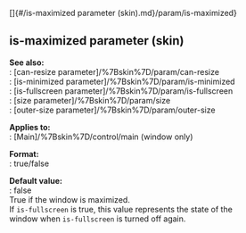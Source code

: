 []{#/is-maximized parameter (skin).md}/param/is-maximized}    
## is-maximized parameter (skin)    
**See also:**    
:   [can-resize parameter]/%7Bskin%7D/param/can-resize    
:   [is-minimized parameter]/%7Bskin%7D/param/is-minimized    
:   [is-fullscreen parameter]/%7Bskin%7D/param/is-fullscreen    
:   [size parameter]/%7Bskin%7D/param/size    
:   [outer-size parameter]/%7Bskin%7D/param/outer-size    
<!-- -->    
**Applies to:**    
:   [Main]/%7Bskin%7D/control/main (window only)    
<!-- -->    
**Format:**    
:   true/false    
<!-- -->    
**Default value:**    
:   false    
True if the window is maximized.    
If `is-fullscreen` is true, this value represents the state of the    
window when `is-fullscreen` is turned off again.  
